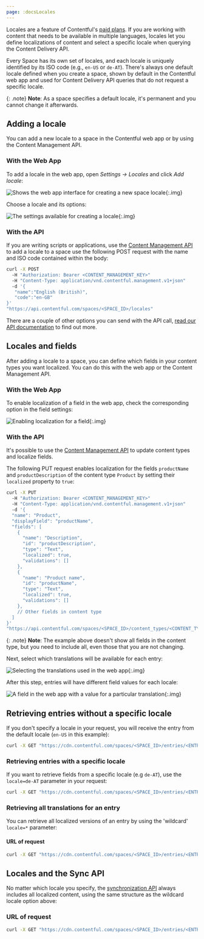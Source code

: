 ```yaml
---
page: :docsLocales
---
```


Locales are a feature of Contentful's [paid plans](https://www.contentful.com/pricing/). If you are working with content that needs to be available in multiple languages, locales let you define localizations of content and select a specific locale when querying the Content Delivery API.

Every Space has its own set of locales, and each locale is uniquely identified by its ISO code (e.g., `en-US` or `de-AT`). There's always one default locale defined when you create a space, shown by default in the Contentful web app and used for Content Delivery API queries that do not request a specific locale.

{: .note}
**Note**: As a space specifies a default locale, it's permanent and you cannot change it afterwards.

## Adding a locale

You can add a new locale to a space in the Contentful web app or by using the Content Management API.

### With the Web App

To add a locale in the web app, open _Settings -> Locales_ and click _Add locale_:

![Shows the web app interface for creating a new space locale](https://images.contentful.com/tz3n7fnw4ujc/6JdwCfLKtG2gE88oMiWace/6406cea9ef458f45ed5c14da7d577b12/FE1B7BCC-549C-4A13-AF1B-667C5C091EF7.png_dl_1){:.img}

Choose a locale and its options:

![The settings available for creating a locale](https://images.contentful.com/tz3n7fnw4ujc/UtvZezi9kyCWy6q60oOUk/4f94379308d79309a4f6396a277f0917/6B99358A-F73F-49B2-88C3-D334C0133197.png_dl_1){:.img}

### With the API

If you are writing scripts or applications, use the [Content Management API](https://www.contentful.com/developers/docs/references/content-management-api/#/reference/locales) to add a locale to a space use the following POST request with the name and ISO code contained within the body:

~~~bash
curl -X POST
  -H "Authorization: Bearer <CONTENT_MANAGEMENT_KEY>"
  -H "Content-Type: application/vnd.contentful.management.v1+json"
  -d '{
   "name":"English (British)",
   "code":"en-GB"
}'
"https://api.contentful.com/spaces/<SPACE_ID>/locales"
~~~

There are a couple of other options you can send with the API call, [read our API documentation](/developers/docs/references/content-management-api/#/reference/locales/locale-collection/create-a-locale) to find out more.

## Locales and fields

After adding a locale to a space, you can define which fields in your content types you want localized. You can do this with the web app or the Content Management API.

### With the Web App

To enable localization of a field in the web app, check the corresponding option in the field settings:

![Enabling localization for a field](https://images.contentful.com/tz3n7fnw4ujc/1iQFl4rdoOWcu44miI0i8K/e175b4493881efba36bf6cd548c19e1c/74C319EE-B150-4055-A30B-57EE8F49D71D.png_dl_1){:.img}

### With the API

It's possible to use the [Content Management API](/developers/docs/references/content-management-api/#/reference/content-types/content-type) to update content types and localize fields.

The following PUT request enables localization for the fields `productName` and `productDescription` of the content type `Product` by setting their `localized` property to `true`:

~~~bash
curl -X PUT
  -H "Authorization: Bearer <CONTENT_MANAGEMENT_KEY>"
  -H "Content-Type: application/vnd.contentful.management.v1+json"
  -d '{
  "name": "Product",
  "displayField": "productName",
  "fields": [
    {
      "name": "Description",
      "id": "productDescription",
      "type": "Text",
      "localized": true,
      "validations": []
    },
    {
      "name": "Product name",
      "id": "productName",
      "type": "Text",
      "localized": true,
      "validations": []
    },
    // Other fields in content type
  ]
}'
"https://api.contentful.com/spaces/<SPACE_ID>/content_types/<CONTENT_TYPE_ID>"
~~~

{: .note}
**Note**: The example above doesn't show all fields in the content type, but you need to include all, even those that you are not changing.

Next, select which translations will be available for each entry:

![Selecting the translations used in the web app](https://images.contentful.com/tz3n7fnw4ujc/5eOsGAPNTOqU2aOciOcYay/7a1234a51301438ba1faa29bf805d94a/C79DEAF9-5A28-463D-B02C-295B990ED121.png_dl_1){:.img}

After this step, entries will have different field values for each locale:

![A field in the web app with a value for a particular translation](https://images.contentful.com/tz3n7fnw4ujc/3z7lNJMvRmQmqgiWAs8q8a/7452a6c11dc3ce03b648679e0dbc4f4f/5C9A28E3-2E53-4FA3-B79C-60F740170454.png_dl_1){:.img}

## Retrieving entries without a specific locale

If you don't specify a locale in your request, you will receive the entry from the default locale (`en-US` in this example):

~~~bash
curl -X GET "https://cdn.contentful.com/spaces/<SPACE_ID>/entries/<ENTRY_ID>?access_token=<CONTENT_DELIVERY_KEY>"
~~~

### Retrieving entries with a specific locale

If you want to retrieve fields from a specific locale (e.g `de-AT`), use the `locale=de-AT` parameter in your request:

~~~bash
curl -X GET "https://cdn.contentful.com/spaces/<SPACE_ID>/entries/<ENTRY_ID>?access_token=<CONTENT_DELIVERY_KEY>&locale=de-AT"
~~~

### Retrieving all translations for an entry

You can retrieve all localized versions of an entry by using the 'wildcard' `locale=*` parameter:

#### URL of request

~~~bash
curl -X GET "https://cdn.contentful.com/spaces/<SPACE_ID>/entries/<ENTRY_ID>?access_token=<CONTENT_DELIVERY_KEY>&locale=*"
~~~

## Locales and the Sync API

No matter which locale you specify, the [synchronization API](https://www.contentful.com/developers/docs/concepts/sync/) always includes all localized content, using the same structure as the wildcard locale option above:

### URL of request

~~~bash
curl -X GET "https://cdn.contentful.com/spaces/<SPACE_ID>/entries/<ENTRY_ID>sync?initial=true?access_token=<CONTENT_DELIVERY_KEY>&locale=de-AT"
~~~
